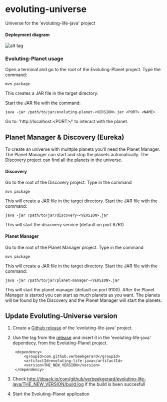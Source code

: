# evoluting-universe
Universe for the 'evoluting-life-java' project

#### Deployment diagram
![alt tag](https://cloud.githubusercontent.com/assets/14174841/18608370/afaa6800-7ce7-11e6-9e09-92b4073a51c8.png)

### Evoluting-Planet usage

Open a terminal and go to the root of the Evoluting-Planet project. Type the command:
```
mvn package
```
This creates a JAR file in the target directory.

Start the JAR file with the command:
```
java -jar /path/to/jar/evoluting-planet-<VERSION>.jar <PORT> <NAME>
```

Go to: 'http://localhost:\<PORT\>/' to interact with the planet.

## Planet Manager & Discovery (Eureka)
To create an universe with multtple planets you'll need the Planet Manager. The Planet Manager can start and stop the planets automatically. The Discovery project can find all the planets in the universe.

#### Discovery
Go to the root of the Discovery project. Type in the command
```
mvn package
```
This will create a JAR file in the target directory.
Start the JAR file with the command:

```
java -jar /path/to/jar/discovery-<VERSION>.jar
```
This will start the discovery service (default on port 8761)

#### Planet Manager
Go to the root of the Planet Manager project. Type in the command
```
mvn package
```
This will create a JAR file in the target directory.
Start the JAR file with the command:

```
java -jar /path/to/jar/planet-manager-<VERSION>.jar
```
This will start the planet manager (default on port 9100). After the Planet Manager is started you can start as much planets as you want. The planets will be found by the Discovery and the Planet Manager will start the planets.

## Update Evoluting-Universe version
1. Create a [Github release](https://github.com/blog/1547-release-your-software) of the 'evoluting-life-java' project. 
2. Use the tag from the [release](https://github.com/verbeekgerard/evoluting-life-java/releases) and insert it in the 'evoluting-life-java' dependecy, from the Evoluting-Planet project.

		<dependency>
			<groupId>com.github.verbeekgerard</groupId>
			<artifactId>evoluting-life-java</artifactId>
			<version>THE_NEW_VERSION</version>
		</dependency>
		
3. Check <http://jitpack.io/com/github/verbeekgerard/evoluting-life-java/THE_NEW_VERSION/build.log> if the build is been succesfull 
4. Start the Evoluting-Planet application

